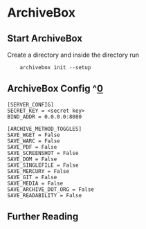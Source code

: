 ArchiveBox
==========

## Start ArchiveBox

Create a directory and inside the directory run

```
	archivebox init --setup
```

## ArchiveBox Config ^[0]
```
[SERVER_CONFIG]
SECRET_KEY = <secret key> 
BIND_ADDR = 0.0.0.0:8080

[ARCHIVE_METHOD_TOGGLES]
SAVE_WGET = False
SAVE_WARC = False
SAVE_PDF = False
SAVE_SCREENSHOT = False
SAVE_DOM = False
SAVE_SINGLEFILE = False
SAVE_MERCURY = False
SAVE_GIT = False
SAVE_MEDIA = False
SAVE_ARCHIVE_DOT_ORG = False
SAVE_READABILITY = False

```

## Further Reading
[0]: https://github.com/ArchiveBox/ArchiveBox/wiki/Configuration
[1]: https://github.com/ArchiveBox/ArchiveBox/wiki/Configuration#general-settings
[2]: https://github.com/ArchiveBox/ArchiveBox/wiki/Configuration#archive-method-toggles
